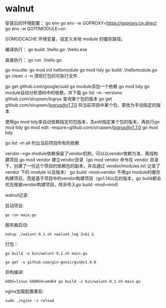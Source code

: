# walnut

安装后的环境配置：
go env
go env -w GOPROXY=https://goproxy.cn,direct
go env -w GO111MODULE=on

GOMODCACHE 环境变量，自定义本地 module 的缓存路径。

编译执行：
go build .\hello.go
.\hello.exe

直接执行：
go run .\hello.go

go moudle:
go mod init hellomodule
go mod tidy
go build .\hellomodule.go
go clean -i -n 			清除打包的可执行文件

go get github.com/google/uuid	go module添加一个依赖
go mod tidy			go module自动分析源码中的依赖，并下载
go list -m -versions github.com/sirupsen/logrus	查询某个包的版本
go get github.com/sirupsen/logrus@v1.7.0	将当前项目中某个包，更改为手动指定的版本

使用go mod tidy来自动依赖指定的包版本，先edit指定某个包的版本，再执行go mod tidy
go mod edit -require=github.com/sirupsen/logrus@v1.7.0
go mod tidy

go list -m all	列出当前项目所有的依赖

vendor-->go module依赖保留了vendor机制，可以以vendor依赖为准，离线构建项目
go mod vendor	建立vendor目录（go mod vendor 命令在 vendor 目录下，创建了一份这个项目的依赖包的副本，并且通过 vendor/modules.txt 记录了 vendor 下的 module 以及版本）
go build -mod=vendor	不用go module的缓存构建项目，而是基于项目中的vendor构建项目（go1.14以后的版本，go build都会优先根据vendor构建项目，除非传入go build -mod=mod）

walnut记录:

启动项目:

`go run main.go`

服务器启动:

`nohup ./walunt-0.1.sh >walunt.log 2>&1 &`

打包：

`go build -o bin/walunt-0.1.sh main.go`

`go get -u github.com/gin-gonic/gin@v1.9.0`

异构编译:

`GOOS=linux GOARCH=amd64 go build -o bin/walunt-0.1.sh main.go`

nginx加载配置重启:

`sudo ./nginx -s reload`
